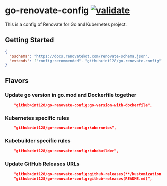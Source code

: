 # go-renovate-config [![validate](https://github.com/int128/go-renovate-config/actions/workflows/validate.yaml/badge.svg)](https://github.com/int128/go-renovate-config/actions/workflows/validate.yaml)

This is a config of Renovate for Go and Kubernetes project.

## Getting Started

```json
{
  "$schema": "https://docs.renovatebot.com/renovate-schema.json",
  "extends": ["config:recommended", "github>int128/go-renovate-config"]
}
```

## Flavors

### Update go version in go.mod and Dockerfile together

```json
    "github>int128/go-renovate-config:go-version-with-dockerfile",
```

### Kubernetes specific rules

```json
    "github>int128/go-renovate-config:kubernetes",
```

### Kubebuilder specific rules

```json
    "github>int128/go-renovate-config:kubebuilder",
```

### Update GitHub Releases URLs

```json
    "github>int128/go-renovate-config:github-releases(**/kustomization.yaml)",
    "github>int128/go-renovate-config:github-releases(README.md)",
```
